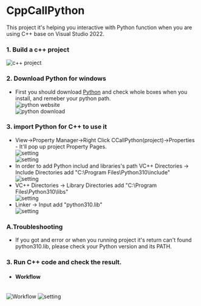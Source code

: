 # CppCallPython
This project it's helping you interactive with Python function when you are using C++ base on Visual Studio 2022.

### 1. Build a c++ project
   ![c++ project](./image/1.JPG)
### 2. Download Python for windows
   - First you should download [Python](https://www.python.org/downloads/) and check whole boxes when you install, and remeber your python path.
   <br>![python website](./image/2.JPG)
   <br>![python download](./image/3.JPG)
### 3. import Python for C++ to use it
   - View->Property Manager->Right Click CCallPython(project)->Properties - It'll pop up project Property Pages.
   <br>![setting](./image/4.JPG)
   <br>![setting](./image/4-2.JPG)
   - In order to add Python includ and libraries's path
   VC++ Directories -> Include Directories add "C:\Program Files\Python310\include"
   <br>![setting](./image/5.JPG)
   - VC++ Directories -> Library Directories add "C:\Program Files\Python310\libs"
   <br>![setting](./image/6.JPG)
   - Linker -> Input add "python310.lib"
   <br>![setting](./image/7.JPG)
### A.Troubleshooting
   - If you got and error or when you running project it's return can't found python310.lib, please check your Python version and its PATH.

    
### 3. Run C++ code and check the result.
   - #### Workflow
   <br>![Workflow](./image/0.jpg)  ![setting](./image/8.jpg)